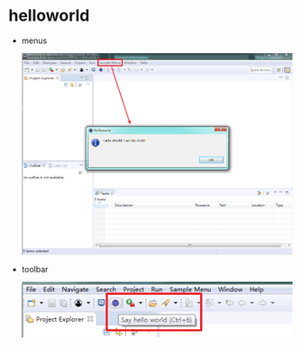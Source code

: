 # helloworld

* menus

  <img src="./img/HelloWorld_Appearance.png">

* toolbar

  <img src="./img/HelloWorld_Appearance_toolbar.png">

  

